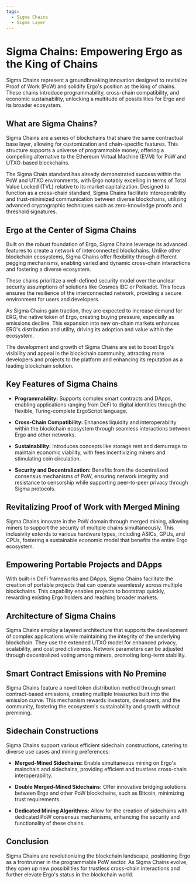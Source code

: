 ```yaml
---
tags:
  - Sigma Chains
  - Sigma Layer
---
```


# Sigma Chains: Empowering Ergo as the King of Chains

Sigma Chains represent a groundbreaking innovation designed to revitalize Proof of Work (PoW) and solidify Ergo's position as the king of chains. These chains introduce programmability, cross-chain compatibility, and economic sustainability, unlocking a multitude of possibilities for Ergo and its broader ecosystem.

## What are Sigma Chains?

Sigma Chains are a series of blockchains that share the same contractual base layer, allowing for customization and chain-specific features. This structure supports a universe of programmable money, offering a compelling alternative to the Ethereum Virtual Machine (EVM) for PoW and UTXO-based blockchains.

The Sigma Chain standard has already demonstrated success within the PoW and UTXO environments, with Ergo notably excelling in terms of Total Value Locked (TVL) relative to its market capitalization. Designed to function as a cross-chain standard, Sigma Chains facilitate interoperability and trust-minimized communication between diverse blockchains, utilizing advanced cryptographic techniques such as zero-knowledge proofs and threshold signatures.

## Ergo at the Center of Sigma Chains

Built on the robust foundation of Ergo, Sigma Chains leverage its advanced features to create a network of interconnected blockchains. Unlike other blockchain ecosystems, Sigma Chains offer flexibility through different pegging mechanisms, enabling varied and dynamic cross-chain interactions and fostering a diverse ecosystem.

These chains prioritize a well-defined security model over the unclear security assumptions of solutions like Cosmos IBC or Polkadot. This focus ensures the resilience of the interconnected network, providing a secure environment for users and developers.

As Sigma Chains gain traction, they are expected to increase demand for ERG, the native token of Ergo, creating buying pressure, especially as emissions decline. This expansion into new on-chain markets enhances ERG's distribution and utility, driving its adoption and value within the ecosystem.

The development and growth of Sigma Chains are set to boost Ergo's visibility and appeal in the blockchain community, attracting more developers and projects to the platform and enhancing its reputation as a leading blockchain solution.

## Key Features of Sigma Chains

- **Programmability:** Supports complex smart contracts and DApps, enabling applications ranging from DeFi to digital identities through the flexible, Turing-complete ErgoScript language.

- **Cross-Chain Compatibility:** Enhances liquidity and interoperability within the blockchain ecosystem through seamless interactions between Ergo and other networks.

- **Sustainability:** Introduces concepts like storage rent and demurrage to maintain economic viability, with fees incentivizing miners and stimulating coin circulation.

- **Security and Decentralization:** Benefits from the decentralized consensus mechanisms of PoW, ensuring network integrity and resistance to censorship while supporting peer-to-peer privacy through Sigma protocols.

## Revitalizing Proof of Work with Merged Mining

Sigma Chains innovate in the PoW domain through merged mining, allowing miners to support the security of multiple chains simultaneously. This inclusivity extends to various hardware types, including ASICs, GPUs, and CPUs, fostering a sustainable economic model that benefits the entire Ergo ecosystem.

## Empowering Portable Projects and DApps

With built-in DeFi frameworks and DApps, Sigma Chains facilitate the creation of portable projects that can operate seamlessly across multiple blockchains. This capability enables projects to bootstrap quickly, rewarding existing Ergo holders and reaching broader markets.

## Architecture of Sigma Chains

Sigma Chains employ a layered architecture that supports the development of complex applications while maintaining the integrity of the underlying blockchain. They use the extended UTXO model for enhanced privacy, scalability, and cost predictiveness. Network parameters can be adjusted through decentralized voting among miners, promoting long-term stability.

## Smart Contract Emissions with No Premine

Sigma Chains feature a novel token distribution method through smart contract-based emissions, creating multiple treasuries built into the emission curve. This mechanism rewards investors, developers, and the community, fostering the ecosystem's sustainability and growth without premining.

## Sidechain Constructions

Sigma Chains support various efficient sidechain constructions, catering to diverse use cases and mining preferences:

- **Merged-Mined Sidechains:** Enable simultaneous mining on Ergo's mainchain and sidechains, providing efficient and trustless cross-chain interoperability.
  
- **Double Merged-Mined Sidechains:** Offer innovative bridging solutions between Ergo and other PoW blockchains, such as Bitcoin, minimizing trust requirements.

- **Dedicated Mining Algorithms:** Allow for the creation of sidechains with dedicated PoW consensus mechanisms, enhancing the security and functionality of these chains.

## Conclusion

Sigma Chains are revolutionizing the blockchain landscape, positioning Ergo as a frontrunner in the programmable PoW sector. As Sigma Chains evolve, they open up new possibilities for trustless cross-chain interactions and further elevate Ergo's status in the blockchain world.